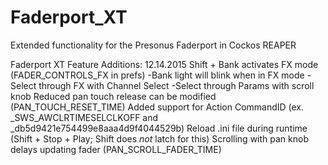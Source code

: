 # Faderport_XT
Extended functionality for the Presonus Faderport in Cockos REAPER

Faderport XT Feature Additions: 12.14.2015
	Shift + Bank activates FX mode (FADER_CONTROLS_FX in prefs)
		-Bank light will blink when in FX mode
		-Select through FX with Channel Select
		-Select through Params with scroll knob
	Reduced pan touch release can be modified (PAN_TOUCH_RESET_TIME)
	Added support for Action CommandID (ex. _SWS_AWCLRTIMESELCLKOFF and _db5d9421e754499e8aaa4d9f4044529b)
	Reload .ini file during runtime (Shift + Stop + Play; Shift does _not_ latch for this)
	Scrolling with pan knob delays updating fader (PAN_SCROLL_FADER_TIME)
	
	
